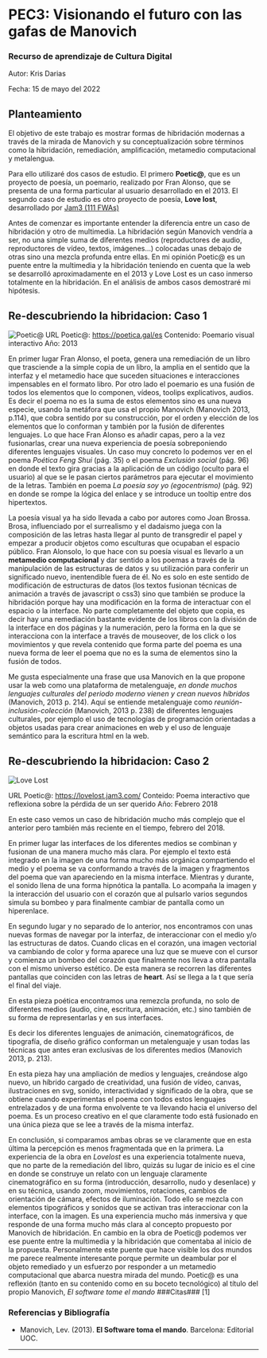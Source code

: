 
# PEC3: Visionando el futuro con las gafas de Manovich 

### Recurso de aprendizaje de Cultura Digital 


Autor: Kris Darias 


Fecha: 15 de mayo del 2022 

## Planteamiento
El objetivo de este trabajo es mostrar formas de hibridación modernas a través de la mirada de Manovich y su conceptualización sobre términos como la hibridación, remediación, amplificación, metamedio computacional y metalengua.

Para ello utilizaré dos casos de estudio. El primero **Poetic@**, que es un proyecto de poesía, un poemario, realizado por Fran Alonso, que se presenta de una forma particular al usuario desarrollado en el 2013. El segundo caso de estudio es otro proyecto de poesía, **Love lost**, desarrollado por [Jam3 (111 FWAs)](https://thefwa.com/profiles/jam3)

Antes de comenzar es importante entender la diferencia entre un caso de hibridación y otro de multimedia. La hibridación según Manovich vendría a ser, no una simple suma de diferentes medios (reproductores de audio, reproductores de vídeo, textos, imágenes…) colocadas unas debajo de otras sino una mezcla profunda entre ellas. En mi opinión Poetic@ es un puente entre la multimedia y la hibridación teniendo en cuenta que la web se desarrolló aproximadamente en el 2013 y Love Lost es un caso inmerso totalmente en la hibridación. En el análisis de ambos casos demostraré mi hipótesis.

## Re-descubriendo la hibridacion: Caso 1
![Poetic@](https://github.com/KrisDarias-UOC/PEC3-Visionando-el-futuro-con-las-gafas-de-Manovich/blob/397710db757370ec191882a8bb95afdf4031da14/poetica.jpg) 
URL Poetic@:  <https://poetica.gal/es>
Contenido: Poemario visual interactivo
Año: 2013

En primer lugar Fran Alonso, el poeta, genera una remediación de un libro que trasciende a la simple copia de un libro, la amplia en el sentido que la interfaz y el metamedio hace que suceden situaciones e interacciones impensables en el formato libro. Por otro lado el poemario es una fusión de todos los elementos que lo componen, vídeos, toolips explicativos, audios. Es decir el poema no es la suma de estos elementos sino es una nueva especie, usando la metáfora que usa el propio Manovich (Manovich 2013, p.114), que cobra sentido por su construcción, por el orden y elección de los elementos que lo conforman y también por la fusión de diferentes lenguajes.
Lo que hace Fran Alonso es añadir capas, pero a la vez fusionarlas, crear una nueva experiencia de poesía sobreponiendo diferentes lenguajes visuales. Un caso muy concreto lo podemos ver en el poema _Poética Feng Shui_ (pág. 35) o el poema _Exclusión social_ (pág. 96) en donde el texto gira gracias a la aplicación de un código (oculto para el usuario) al que se le pasan ciertos parámetros para ejecutar el movimiento de la letras. También en poema _La poesía soy yo (egocentrismo)_ (pág. 92) en donde se rompe la lógica del enlace y se introduce un tooltip entre dos hipertextos.

La poesía visual ya ha sido llevada a cabo por autores como Joan Brossa. Brosa, influenciado por el surrealismo y el dadaismo juega con la composición de las letras hasta llegar al punto de transgredir el papel y empezar a producir objetos como esculturas que ocupaban el espacio público. Fran Alonsolo, lo que hace con su poesía visual es llevarlo a un **metamedio computacional** y dar sentido a los poemas a través de la manipulación de las estructuras de datos y su utilización para conferir un significado nuevo, inentendible fuera de él. No es solo en este sentido de modificación de estructuras de datos (los textos fusionan técnicas de animación a través de javascript o css3) sino que también se produce la hibridación porque hay una modificación en la forma de interactuar con el espacio o la interface. No parte completamente del objeto que copia, es decir hay una remediación bastante evidente de los libros con la división de la interface en dos páginas y la numeración, pero la forma en la que se interacciona con la interface a través de mouseover, de los click o los movimientos y que revela contenido que forma parte del poema es una nueva forma de leer el poema que no es la suma de elementos sino la fusión de todos.

Me gusta especialmente una frase que usa Manovich en la que propone usar la web como una plataforma de metalenguaje, _en donde muchos lenguajes culturales del periodo moderno vienen y crean nuevos híbridos_ (Manovich, 2013 p. 214). Aquí se entiende metalenguaje como _reunión-inclusión-colección_ (Manovich, 2013 p. 238) de diferentes lenguajes culturales, por ejemplo el uso de tecnologías de programación orientadas a objetos usadas para crear animaciones en web y el uso de lenguaje semántico para la escritura html en la web.

## Re-descubriendo la hibridacion: Caso 2

![Love Lost](https://github.com/KrisDarias-UOC/PEC3-Visionando-el-futuro-con-las-gafas-de-Manovich/blob/cee7fa56ac72abb756d1b7204d537980a64b7b89/lovelost.jpg) 

URL Poetic@:  https://lovelost.jam3.com/
Conteido: Poema interactivo que reflexiona sobre la pérdida de un ser querido
Año: Febrero 2018

En este caso vemos un caso de hibridación mucho más complejo que el anterior pero también más reciente en el tiempo, febrero del 2018.

En primer lugar las interfaces de los diferentes medios se combinan y fusionan  de una manera mucho más clara. Por ejemplo el texto está integrado en la imagen de una forma mucho más orgánica compartiendo el medio y el poema se va conformando a través de la imagen y fragmentos del poema que van apareciendo en la misma interface. Mientras y durante, el sonido llena de una forma hipnótica la pantalla. Lo acompaña la imagen y la interacción del usuario con el  corazón que al pulsarlo varios segundos simula su bombeo y para finalmente cambiar de pantalla como un hiperenlace.

En segundo lugar y no separado de lo anterior, nos encontramos con unas nuevas formas de navegar por la interfaz, de interaccionar con el medio y/o las estructuras de datos. Cuando clicas en el corazón, una imagen vectorial va cambiando de color y forma aparece una luz que se mueve con el cursor y comienza un bombeo del corazón que finalmente nos lleva a otra pantalla con el mismo universo estético. De esta manera se recorren las diferentes pantallas que coinciden con las letras de **heart**. Así se llega a la t que sería el final del viaje.

En esta pieza poética encontramos una remezcla profunda, no solo de diferentes medios (audio, cine, escritura, animación, etc.) sino también de su forma de representarlas y en sus interfaces.

Es decir los diferentes lenguajes de animación, cinematográficos, de tipografía, de diseño gráfico conforman un metalenguaje y usan todas las técnicas que antes eran exclusivas de los diferentes medios (Manovich 2013, p. 213).

En esta pieza hay una ampliación de medios y lenguajes, creándose algo nuevo, un híbrido cargado de creatividad, una fusión de vídeo, canvas, ilustraciones en svg, sonido, interactividad y significado de la obra, que se obtiene cuando experimentas el poema con todos estos lenguajes entrelazados y de una forma envolvente te va llevando hacia el universo del poema. Es un proceso creativo en el que claramente todo está fusionado en una única pieza que se lee a través de la misma interfaz. 

En conclusión, si comparamos ambas obras se ve claramente que en esta última la percepción es menos fragmentada que en la primera. La experiencia de la obra en _Lovelost_ es una experiencia totalmente nueva, que no parte de la remediación del libro, quizás su lugar de inicio es el cine en donde se construye un relato con un lenguaje claramente cinematográfico en su forma (introducción, desarrollo, nudo y desenlace) y en su técnica, usando zoom, movimientos, rotaciones, cambios de orientación de cámara, efectos de iluminación. Todo ello se mezcla con elementos tipográficos y sonidos que se activan tras interaccionar con la interface, con la imagen. Es una experiencia mucho más inmersiva y que responde de una forma mucho más clara al concepto propuesto por Manovich de hibridación.
En cambio en la obra de Poetic@ podemos ver ese puente entre la multimedia y la hibridación que comentaba al inicio de la propuesta. Personalmente este puente que hace visible los dos mundos me parece realmente interesante porque permite un deambular por el objeto remediado y un esfuerzo por responder a un metamedio computacional que abarca nuestra mirada del mundo. Poetic@ es una reflexión (tanto en su contenido como en su boceto tecnológico) al título del propio Manovich, *El software tome el mando*
###Citas###
[1] 
### Referencias y Bibliografía

* Manovich, Lev. (2013). **El Software toma el mando**. Barcelona: Editorial UOC. 
----
